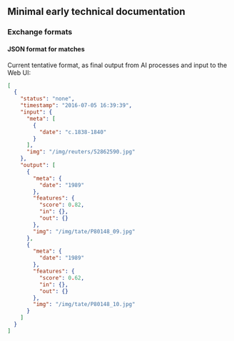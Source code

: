 ## Minimal early technical documentation

### Exchange formats

#### JSON format for matches

Current tentative format, as final output from AI processes and input to the Web UI:

```json
[
  {
    "status": "none",
    "timestamp": "2016-07-05 16:39:39",
    "input": {
      "meta": [
        {
          "date": "c.1838-1840"
        }
      ],
      "img": "/img/reuters/52862590.jpg"
    },
    "output": [
      {
        "meta": {
          "date": "1989"
        },
        "features": {
          "score": 0.82,
          "in": {},
          "out": {}
        },
        "img": "/img/tate/P80148_09.jpg"
      },
      {
        "meta": {
          "date": "1989"
        },
        "features": {
          "score": 0.62,
          "in": {},
          "out": {}
        },
        "img": "/img/tate/P80148_10.jpg"
      }
    ]
  }
]
```